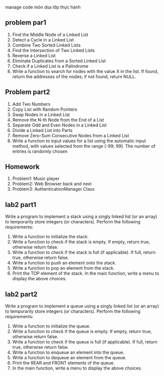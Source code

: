 manage code môn dsa lớp thực hành

## problem par1
 1. Find the Middle Node of a Linked List
 2. Detect a Cycle in a Linked List
 3. Combine Two Sorted Linked Lists
 4. Find the Intersection of Two Linked Lists
 5. Reverse a Linked List
 6. Eliminate Duplicates from a Sorted Linked List
 7. Check if a Linked List is a Palindrome
 8. Write a function to search for nodes with the value X in the list. If found, return
 the addresses of the nodes; if not found, return NULL.

## Problem part2
 1. Add Two Numbers
 2. Copy List with Random Pointers
 3. Swap Nodes in a Linked List
 4. Remove the N-th Node from the End of a List
 5. Separate Odd and Even Nodes in a Linked List
 6. Divide a Linked List into Parts
 7. Remove Zero-Sum Consecutive Nodes from a Linked List
 8. Write a function to input values for a list using the automatic input method, with
 values selected from the range [-99; 99]. The number of entries is randomly chosen

## Homework
 1. Problem1: Music player
 2. Problem2: Web Browser back and next
 3. Problem3: AuthenticationManager Class


 ## lab2 part1
 
 Write a program to implement a stack using a singly linked list (or an array) to temporarily store
integers (or characters). Perform the following requirements:
1. Write a function to initialize the stack.
2. Write a function to check if the stack is empty. If empty, return true, otherwise return false.
3. Write a function to check if the stack is full (if applicable). If full, return true, otherwise return
false.
4. Write a function to push an element onto the stack.
5. Write a function to pop an element from the stack.
6. Print the TOP element of the stack.
In the main function, write a menu to display the above choices.


## lab2 part2
Write a program to implement a queue using a singly linked list (or an array) to temporarily store
integers (or characters). Perform the following requirements:
1. Write a function to initialize the queue.
2. Write a function to check if the queue is empty. If empty, return true, otherwise return false.
3. Write a function to check if the queue is full (if applicable). If full, return true, otherwise
return false.
4. Write a function to enqueue an element into the queue.
5. Write a function to dequeue an element from the queue.
6. Print the REAR and FRONT elements of the queue.
7. In the main function, write a menu to display the above choices.
